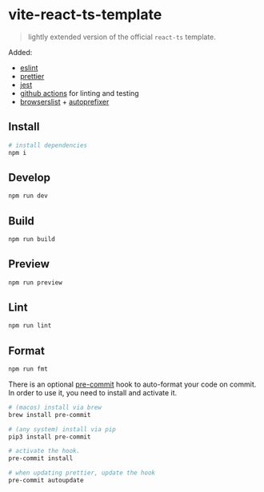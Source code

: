 # vite-react-ts-template

> lightly extended version of the official `react-ts` template.

Added:

- [eslint](https://eslint.org/)
- [prettier](https://prettier.io/)
- [jest](https://jestjs.io/)
- [github actions](https://github.com/features/actions) for linting and testing
- [browserslist](https://github.com/browserslist/browserslist) + [autoprefixer](https://github.com/postcss/autoprefixer)

## Install

```sh
# install dependencies
npm i
```

## Develop

```sh
npm run dev
```

## Build

```sh
npm run build
```

## Preview

```sh
npm run preview
```

## Lint

```sh
npm run lint
```

## Format

```sh
npm run fmt
```

There is an optional [pre-commit](https://pre-commit.com/) hook to auto-format your code on commit. In order to use it, you need to install and activate it.

```sh
# (macos) install via brew
brew install pre-commit

# (any system) install via pip
pip3 install pre-commit

# activate the hook.
pre-commit install

# when updating prettier, update the hook
pre-commit autoupdate
```
